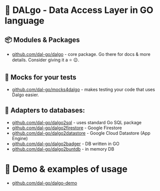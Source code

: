 # 🗿 DALgo - Data Access Layer in GO language

## 📦 Modules & Packages

- [github.com/dal-go/dalgo](https://github.com/dal-go/dalgo) - core package. Go there for docs & more details. Consider giving it a ⭐ 😉.

## 🧪 Mocks for your tests
- [github.com/dal-go/mocks4dalgo](https://github.com/dal-go/mocks4dalgo) - makes testing your code that uses Dalgo easier.

## 🔌 Adapters to databases:
- [github.com/dal-go/dalgo2sql](https://github.com/dal-go/dalgo2sql) - uses standard Go SQL package
- [github.com/dal-go/dalgo2firestore](https://github.com/dal-go/dalgo2firestore) - Google Firestore
- [github.com/dal-go/dalgo2datastore](https://github.com/dal-go/dalgo2datastore) - Google Cloud Datastore (App Engine)
- [github.com/dal-go/dalgo2badger](https://github.com/dal-go/dalgo2badger) - DB written in GO
- [github.com/dal-go/dalgo2buntdb](https://github.com/dal-go/dalgo2buntdb) - in memory DB

# 🍿 Demo & examples of usage
- [github.com/dal-go/dalgo-demo](https://github.com/dal-go/dalgo-demo)
